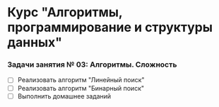 # Курс "Алгоритмы, программирование и структуры данных"

### Задачи занятия № 03: Алгоритмы. Сложность

- [ ] Реализовать алгоритм "Линейный поиск"
- [ ] Реализовать алгоритм "Бинарный поиск"
- [ ] Выполнить домашнее заданий